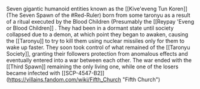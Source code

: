 
Seven gigantic humanoid entities known as the [[Kive'eveng Tun Koren]] (The Seven Spawn of the #Red-Ruler) born from some taronyu as a result of a ritual executed by the Blood Children (Presumably the [[Reypay 'Eveng or Blood Children]] . They had been in a dormant state until society collapsed due to a demon, at which point they began to awaken, causing the [[Taronyu]] to try to kill them using nuclear missiles only for them to wake up faster. They soon took control of what remained of the [[Taronyu Society]], granting their followers protection from anomalous effects and eventually entered into a war between each other. The war ended with the [[Third Spawn]] remaining the only living one, while one of the losers became infected with [[SCP-4547-B2]] (https://villains.fandom.com/wiki/Fifth_Church "Fifth Church")